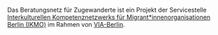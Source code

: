 Das Beratungsnetz für Zugewanderte ist ein Projekt der Servicestelle [Interkulturellen Kompetenznetzwerks für Migrant*innenorganisationen Berlin (IKMO)](http://ikmo-berlin.de) im Rahmen von [VIA-Berlin](https://www.via-in-berlin.de/).
